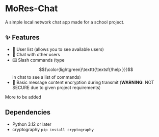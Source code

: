 # MoRes-Chat
A simple local network chat app made for a school project.

## ✨ Features
* 📔 User list (allows you to see available users)
* 💬 Chat with other users
* ⌨️ Slash commands (type $${\color{lightgreen}\texttt{\textsf{/help }}}$$ in chat to see a list of commands)
* 🔐 Basic message content encryption during transmit (**WARNING**: NOT SECURE due to given project requirements)

More to be added

## Dependencies
* Python 3.12 or later
* cryptography `pip install cryptography`
